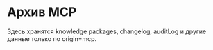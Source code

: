 # Архив MCP

Здесь хранятся knowledge packages, changelog, auditLog и другие данные только по origin=mcp.
